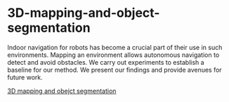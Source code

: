 # 3D-mapping-and-object-segmentation
Indoor navigation for robots has become a crucial part of their use in such environments. Mapping an environment allows autonomous navigation to detect and avoid obstacles. We carry out experiments to establish a baseline for our method. We present our findings and provide avenues for future work.

[3D mapping and obejct segmentation](https://github.com/nishantpandey4/3D-mapping-and-object-segmentation/files/13734009/848f_final_report.pdf)
